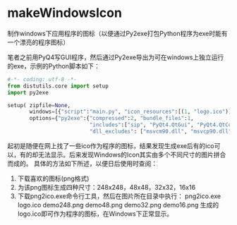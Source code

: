 # makeWindowsIcon
制作windows下应用程序的图标（以便通过Py2exe打包Python程序为exe时能有一个漂亮的程序图标）

笔者之前用PyQ4写GUI程序，然后通过Py2exe导出为可在windows上独立运行的exe，示例的Python脚本如下：
```python
#-*- coding: utf-8 -*-
from distutils.core import setup
import py2exe

setup( zipfile=None,
       windows=[{"script":"main.py", "icon_resources":[(1, "logo.ico")]}],
	   options={"py2exe":{"compressed":2, "bundle_files":1,
                          "includes":["sip", "PyQt4.QtGui", "PyQt4.QtCore"],
                          "dll_excludes": ["msvcm90.dll", "msvcp90.dll", "msvcr90.dll"] }})
```

起初是随便在网上找了一些ico作为程序的图标，结果发现生成exe后有的ico可以，有的却无法显示。后来发现Windows的Icon其实由多个不同尺寸的图片拼合而成的。
具体的方法如下所述，以便日后使用时查阅：

1. 下载喜欢的图标(png格式)
2. 为该png图标生成四种尺寸：248x248，48x48，32x32，16x16
3. 下载png2ico.exe命令行工具，然后在图片所在目录中执行：
png2ico.exe  logo.ico  demo248.png demo48.png demo32.png demo16.png
生成的logo.ico即可作为程序的图标，在Windows下正常显示。
